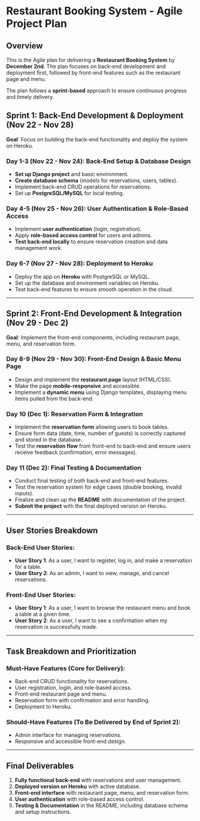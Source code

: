 # Restaurant Booking System - Agile Project Plan

## Overview

This is the Agile plan for delivering a **Restaurant Booking System** by **December 2nd**. The plan focuses on back-end development and deployment first, followed by front-end features such as the restaurant page and menu.

The plan follows a **sprint-based** approach to ensure continuous progress and timely delivery.

## Sprint 1: **Back-End Development & Deployment** (Nov 22 - Nov 28)

**Goal**: Focus on building the back-end functionality and deploy the system on Heroku.

### Day 1-3 (Nov 22 - Nov 24): **Back-End Setup & Database Design**
- **Set up Django project** and basic environment.
- **Create database schema** (models for reservations, users, tables).
- Implement back-end CRUD operations for reservations.
- Set up **PostgreSQL/MySQL** for local testing.

### Day 4-5 (Nov 25 - Nov 26): **User Authentication & Role-Based Access**
- Implement **user authentication** (login, registration).
- Apply **role-based access control** for users and admins.
- **Test back-end locally** to ensure reservation creation and data management work.

### Day 6-7 (Nov 27 - Nov 28): **Deployment to Heroku**
- Deploy the app on **Heroku** with PostgreSQL or MySQL.
- Set up the database and environment variables on Heroku.
- Test back-end features to ensure smooth operation in the cloud.

---

## Sprint 2: **Front-End Development & Integration** (Nov 29 - Dec 2)

**Goal**: Implement the front-end components, including restaurant page, menu, and reservation form.

### Day 8-9 (Nov 29 - Nov 30): **Front-End Design & Basic Menu Page**
- Design and implement the **restaurant page** layout (HTML/CSS).
- Make the page **mobile-responsive** and accessible.
- Implement a **dynamic menu** using Django templates, displaying menu items pulled from the back-end.

### Day 10 (Dec 1): **Reservation Form & Integration**
- Implement the **reservation form** allowing users to book tables.
- Ensure form data (date, time, number of guests) is correctly captured and stored in the database.
- Test the **reservation flow** from front-end to back-end and ensure users receive feedback (confirmation, error messages).

### Day 11 (Dec 2): **Final Testing & Documentation**
- Conduct final testing of both back-end and front-end features.
- Test the reservation system for edge cases (double booking, invalid inputs).
- Finalize and clean up the **README** with documentation of the project.
- **Submit the project** with the final deployed version on Heroku.

---

## User Stories Breakdown

### Back-End User Stories:
- **User Story 1**: As a user, I want to register, log in, and make a reservation for a table.
- **User Story 2**: As an admin, I want to view, manage, and cancel reservations.

### Front-End User Stories:
- **User Story 1**: As a user, I want to browse the restaurant menu and book a table at a given time.
- **User Story 2**: As a user, I want to see a confirmation when my reservation is successfully made.

---

## Task Breakdown and Prioritization

### Must-Have Features (Core for Delivery):
- Back-end CRUD functionality for reservations.
- User registration, login, and role-based access.
- Front-end restaurant page and menu.
- Reservation form with confirmation and error handling.
- Deployment to Heroku.

### Should-Have Features (To Be Delivered by End of Sprint 2):
- Admin interface for managing reservations.
- Responsive and accessible front-end design.

---

## Final Deliverables

1. **Fully functional back-end** with reservations and user management.
2. **Deployed version on Heroku** with active database.
3. **Front-end interface** with restaurant page, menu, and reservation form.
4. **User authentication** with role-based access control.
5. **Testing & Documentation** in the README, including database schema and setup instructions.
